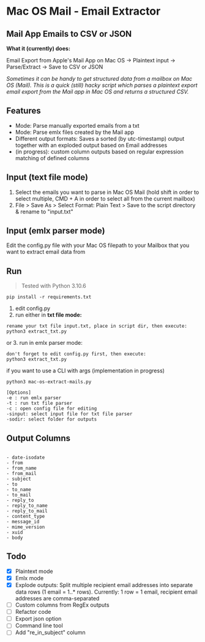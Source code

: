 # Mac OS Mail - Email Extractor 
## Mail App Emails to CSV or JSON

**What it (currently) does:**

Email Export from Apple's Mail App on Mac OS -> Plaintext input -> Parse/Extract -> Save to CSV or JSON

*Sometimes it can be handy to get structured data from a mailbox on Mac OS (Mail). This is a quick (still) hacky script which parses a plaintext export email export from the Mail app in Mac OS and returns a structured CSV.*

## Features
- Mode: Parse manually exported emails from a txt
- Mode: Parse emlx files created by the Mail app
- Different output formats: Saves a sorted (by utc-timestamp) output together with an exploded output based on Email addresses
- (in progress): custom column outputs based on regular expression matching of defined columns

## Input (text file mode)
1. Select the emails you want to parse in Mac OS Mail (hold shift in order to select multiple, CMD + A in order to select all from the current mailbox)
2. File > Save As > Select Format: Plain Text > Save to the script directory & rename to "input.txt"

## Input (emlx parser mode)
Edit the config.py file with your Mac OS filepath to your Mailbox that you want to extract email data from

## Run
> Tested with Python 3.10.6

```
pip install -r requirements.txt
```
1. edit config.py
2. run either in **txt file mode:**


```
rename your txt file input.txt, place in script dir, then execute:
python3 extract_txt.py
```

or 
3. run in emlx parser mode:

```
don't forget to edit config.py first, then execute:
python3 extract_txt.py
```

if you want to use a CLI with args 
(implementation in progress)

```
python3 mac-os-extract-mails.py

[Options]
-e : run emlx parser
-t : run txt file parser
-c : open config file for editing
-sinput: select input file for txt file parser
-sodir: select folder for outputs
```

## Output Columns

```

- date-isodate
- from
- from_name
- from_mail
- subject
- to
- to_name
- to_mail
- reply_to
- reply_to_name
- reply_to_mail
- content_type
- message_id
- mime_version
- xuid
- body

```

## Todo

- [x] Plaintext mode
- [x] Emlx mode
- [x] Explode outputs: Split multiple recipient email addresses into separate data rows (1 email = 1..* rows). Currently: 1 row = 1 email, recipient email addresses are comma-separated
- [ ] Custom columns from RegEx outputs
- [ ] Refactor code
- [ ] Export json option
- [ ] Command line tool
- [ ] Add "re_in_subject" column
